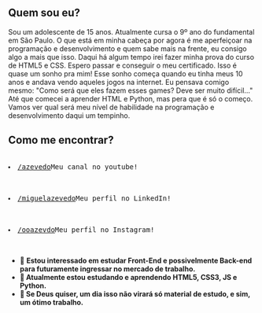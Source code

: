 <!DOCTYPE html>
<html lang="en">
<head>
    <meta charset="UTF-8">
    <meta name="viewport" content="width=device-width, initial-scale=1.0">
    <link rel="shortcut icon" href="imagens/meuperfil.png" />
    </head>
<body>
    <h2>Quem sou eu?</h2>
        <p> Sou um adolescente de 15 anos. Atualmente cursa o 9º ano do fundamental em São Paulo. O que está em minha cabeça por agora é me aperfeiçoar na programação e desenvolvimento e quem sabe mais na frente, eu consigo algo a mais que isso. Daqui há algum tempo irei fazer minha prova do curso de HTML5 e CSS. Espero passar e conseguir o meu certificado. Isso é quase um sonho pra mim! Esse sonho começa quando eu tinha meus 10 anos e andava vendo aqueles jogos na internet. Eu pensava comigo mesmo: "Como será que eles fazem esses games? Deve ser muito difícil..." Até que comecei a aprender HTML e Python, mas pera que é só o começo. Vamos ver qual será meu nível de habilidade na programação e desenvolvimento daqui um tempinho.</p>
    <h2>Como me encontrar?</h2>
            <pre center>
                <li><a href="https://www.youtube.com/channel/UCEcSHF7PoMFRDoMAhtrF1Lw" target="_blank" rel="external">/azevedo</a>Meu canal no youtube!</li><br>
                <li><a href="https://www.linkedin.com/in/miguel-azevedo-8b3ab3286/">/miguelazevedo</a>Meu perfil no LinkedIn!</li><br>
                <li><a href="https://www.instagram.com/ooazevdo/">/ooazevdo</a>Meu perfil no Instagram!</li>
            </pre>
</body>
</html>

- 👀 <strong>Estou interessado em estudar Front-End e possivelmente Back-end para futuramente ingressar no mercado de trabalho.
- 🌱 Atualmente estou estudando e aprendendo HTML5, CSS3, JS e Python.
- 💞️ Se Deus quiser, um dia isso não virará só material de estudo, e sim, um ótimo trabalho.

<!---
Não tenha medo do caminho, tenha medo de não caminhar.
--->

